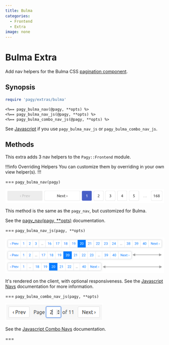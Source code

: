 ```yaml
---
title: Bulma
categories:
  - Frontend
  - Extra
image: none
---
```


# Bulma Extra

Add nav helpers for the Bulma CSS [pagination component](https://bulma.io/documentation/components/pagination).

## Synopsis

```ruby pagy.rb (initializer)
require 'pagy/extras/bulma'
```

```erb View (helpers)
<%== pagy_bulma_nav(@pagy, **opts) %>
<%== pagy_bulma_nav_js(@pagy, **opts) %>
<%== pagy_bulma_combo_nav_js(@pagy, **opts) %>
```

See [Javascript](/docs/resources/javascript.md) if you use `pagy_bulma_nav_js` or `pagy_bulma_combo_nav_js`.

## Methods

This extra adds 3 nav helpers to the `Pagy::Frontend` module.

!!!info Overriding Helpers
You can customize them by overriding in your own view helper(s).
!!!

=== `pagy_bulma_nav(pagy)`

![bulma_nav - medium view size](/docs/assets/images/bulma_nav_medium.png)

This method is the same as the `pagy_nav`, but customized for Bulma.

See the [pagy_nav(pagy, **opts)](/docs/api/frontend.md#pagy-nav-pagy-opts) documentation.

=== `pagy_bulma_nav_js(pagy, **opts)`

![Warning: Bootstrap style shown above as a representative example - the responsive `pagy_bulma_nav_js` looks like the `pagy_bulma_nav` helper.](/docs/assets/images/bootstrap_nav_js.png)

It's rendered on the client, with optional responsiveness. See the [Javascript Navs](/docs/resources/javascript/navs.md) documentation
for more information.

=== `pagy_bulma_combo_nav_js(pagy, **opts)`

![bulma_combo_nav_js](/docs/assets/images/bulma_combo_nav_js.png)

See the [Javascript Combo Navs](/docs/resources/javascript/combo-navs.md) documentation.

===
